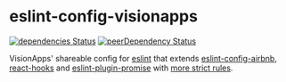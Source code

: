 # eslint-config-visionapps

[![dependencies Status](https://david-dm.org/visionappscz/eslint-config-visionapps/status.svg)](https://david-dm.org/visionappscz/eslint-config-visionapps)
[![peerDependency Status](https://david-dm.org/visionappscz/eslint-config-visionapps/peer-status.svg)](https://david-dm.org/visionappscz/eslint-config-visionapps?type=peer)

VisionApps' shareable config for [eslint](https://github.com/eslint/eslint) that extends [eslint-config-airbnb](https://github.com/airbnb/javascript/tree/master/packages/eslint-config-airbnb),
[react-hooks](https://www.npmjs.com/package/eslint-plugin-react-hooks) and 
[eslint-plugin-promise](https://www.npmjs.com/package/eslint-plugin-promise) with
[more strict rules](./index.js).
